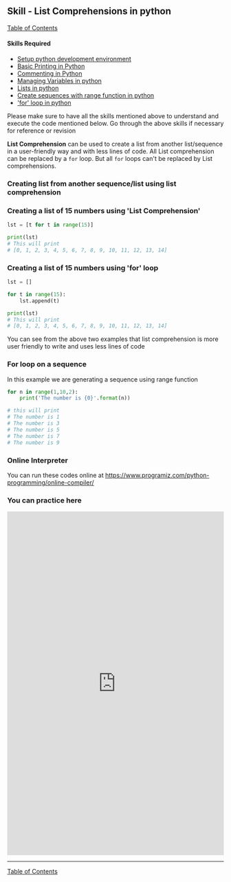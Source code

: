 ## Skill - List Comprehensions in python
[Table of Contents](https://nagasudhir.blogspot.com/2020/04/taming-python-table-of-contents.html)

#### Skills Required
* [Setup python development environment](https://nagasudhir.blogspot.com/2020/04/setup-python-development-environment_14.html)
* [Basic Printing in Python](https://nagasudhir.blogspot.com/2020/04/basic-printing-in-python.html)
* [Commenting in Python](https://nagasudhir.blogspot.com/2020/04/comments-in-python.html)
* [Managing Variables in python](https://nagasudhir.blogspot.com/2020/04/managing-variables-in-python.html)
* [Lists in python](https://nagasudhir.blogspot.com/2020/04/lists-in-python.html)
* [Create sequences with range function in python](https://nagasudhir.blogspot.com/2020/05/create-sequences-with-range-function.html)
* ['for' loop in python](https://nagasudhir.blogspot.com/2020/05/for-loop-in-python.html)

Please make sure to have all the skills mentioned above to understand and execute the code mentioned below. Go through the above skills if necessary for reference or revision

**List Comprehension** can be used to create a list from another list/sequence in a user-friendly way and with less lines of code. 
All List comprehension can be replaced by a `for` loop.
But all `for` loops can't be replaced by List comprehensions.

### Creating list from another sequence/list using list comprehension


### Creating a list of 15 numbers using 'List Comprehension'
```python
lst = [t for t in range(15)]

print(lst)
# This will print
# [0, 1, 2, 3, 4, 5, 6, 7, 8, 9, 10, 11, 12, 13, 14]
```
### Creating a list of 15 numbers using 'for' loop
```python
lst = []

for t in range(15):
	lst.append(t)

print(lst)
# This will print
# [0, 1, 2, 3, 4, 5, 6, 7, 8, 9, 10, 11, 12, 13, 14]
```

You can see from the above two examples that list comprehension is more user friendly to write and uses less lines of code

### For loop on a sequence
In this example we are generating a sequence using range function
```python
for n in range(1,10,2):
	print('The number is {0}'.format(n))

# this will print
# The number is 1
# The number is 3
# The number is 5
# The number is 7
# The number is 9
```

### Online Interpreter
You can run these codes online at https://www.programiz.com/python-programming/online-compiler/

### You can practice here
<iframe height="800px" width="100%" src="https://repl.it/repls/LimeWiltedRouter?lite=true" scrolling="no" frameborder="no" allowtransparency="true" allowfullscreen="true" sandbox="allow-forms allow-pointer-lock allow-popups allow-same-origin allow-scripts allow-modals"></iframe>

<hr/>

[Table of Contents](https://nagasudhir.blogspot.com/2020/04/taming-python-table-of-contents.html)



<!--stackedit_data:
eyJwcm9wZXJ0aWVzIjoidGl0bGU6IExpc3QgY29tcHJlaGVuc2
lvbnMgaW4gcHl0aG9uXG5hdXRob3I6IE5hZ2FzdWRoaXIgUHVs
bGFcbmRhdGU6ICcyMDIwLTA1LTIyJ1xudGFnczogJ2xlYXJuaW
5nLCBweXRob24sIHRhbWluZ19weXRob25fc2tpbGwnXG5jYXRl
Z29yaWVzOiB0YW1pbmdfcHl0aG9uX3NraWxsXG4iLCJoaXN0b3
J5IjpbLTExNjM4MTg3Niw1OTExMTYxNTMsLTMzNDQ3OTY5NV19

-->